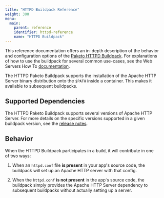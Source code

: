 ```yaml
---
title: "HTTPD Buildpack Reference"
weight: 300
menu:
  main:
    parent: reference
    identifier: httpd-reference
    name: "HTTPD Buildpack"
---
```


This reference documentation offers an in-depth description of the behavior
and configuration options of the 
[Paketo HTTPD Buildpack](https://github.com/paketo-buildpacks/httpd).
For explanations of how to use the buildpack for several common use-cases, see
the Web Servers How To [documentation](/docs/howto/web-servers/#httpd). 

The HTTPD Paketo Buildpack supports the installation of the
Apache HTTP Server binary distribution
onto the `$PATH` inside a container. This makes it available to subsequent
buildpacks.

## Supported Dependencies

The HTTPD Paketo Buildpack supports several versions of Apache HTTP Server.
For more details on the specific versions supported in a given buildpack
version, see the [release
notes](https://github.com/paketo-buildpacks/httpd/releases).

## Behavior
When the HTTPD Buildpack participates in a build, it will contribute in one of two ways:

1. When an `httpd.conf` file **is present** in your app's source code, the
   buildpack will set up an Apache HTTP server with that config.

1. When the `httpd.conf` **is not present** in the app's source code, the
   buildpack simply provides the Apache HTTP Server dependency to subsequent
   buildpacks without actually setting up a server.